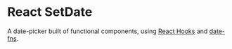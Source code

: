 # React SetDate

A date-picker built of functional components, using [React Hooks](https://reactjs.org/docs/hooks-intro.html) and [date-fns](https://date-fns.org).
